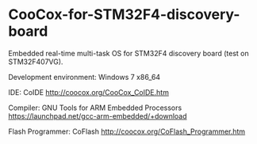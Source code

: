 CooCox-for-STM32F4-discovery-board
==================================
Embedded real-time multi-task OS for STM32F4 discovery board (test on STM32F407VG).

Development environment: Windows 7 x86_64

IDE: CoIDE 
	http://coocox.org/CooCox_CoIDE.htm

Compiler: GNU Tools for ARM Embedded Processors 
	https://launchpad.net/gcc-arm-embedded/+download

Flash Programmer: CoFlash
	http://coocox.org/CoFlash_Programmer.htm
